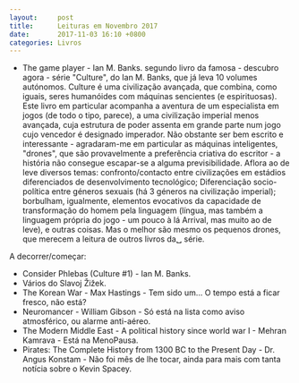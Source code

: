 ```yaml
---
layout:     post
title:      Leituras em Novembro 2017
date:       2017-11-03 16:10 +0800
categories: Livros
---
```



- The game player - Ian M. Banks. segundo livro da famosa - descubro agora -  série "Culture", do Ian M. Banks, que já leva 10 volumes autónomos. Culture é uma civilização avançada, que combina, como iguais, seres humanóides com máquinas sencientes (e espirituosas). Este livro em particular acompanha a aventura de um especialista em jogos (de todo o tipo, parece), a uma civilização imperial menos avançada, cuja estrutura de poder assenta em grande parte num jogo cujo vencedor é designado imperador. Não obstante ser bem escrito e interessante - agradaram-me em particular as máquinas inteligentes, "drones", que são provavelmente a preferência criativa do escritor - a história não consegue escapar-se a alguma previsibilidade.  Aflora ao de leve diversos temas: confronto/contacto entre civilizações em estádios diferenciados de desenvolvimento tecnológico; Diferenciação socio-política entre géneros sexuais (há 3 géneros na civilização imperial); borbulham, igualmente, elementos evocativos da capacidade de transformação do homem pela linguagem (língua, mas também a linguagem própria do jogo - um pouco à lá Arrival, mas muito ao de leve), e outras coisas. Mas o melhor são mesmo os pequenos drones, que merecem a leitura de outros livros da␣ série. 

A decorrer/começar: 
- Consider Phlebas (Culture #1) - Ian M. Banks. 
- Vários do Slavoj Žižek.
- The Korean War - Max Hastings - Tem sido um... O tempo está a ficar fresco, não está? 
- Neuromancer - William Gibson - Só está na lista como aviso atmosférico, ou alarme anti-aéreo.
- The Modern Middle East - A political history since world war I - Mehran Kamrava - Está na MenoPausa.
- Pirates: The Complete History from 1300 BC to the Present Day - Dr. Angus Konstam - Não foi mês de lhe tocar, ainda para mais com tanta notícia sobre o Kevin Spacey. 

